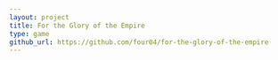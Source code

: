 ```yaml
---
layout: project
title: For the Glory of the Empire
type: game
github_url: https://github.com/four04/for-the-glory-of-the-empire
---
```




